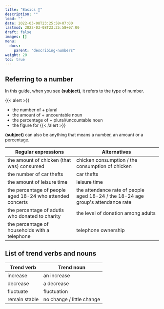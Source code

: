```yaml
---
title: "Basics 🐣"
description: ""
lead: ""
date: 2022-03-08T23:25:58+07:00
lastmod: 2022-03-08T23:25:58+07:00
draft: false
images: []
menu:
  docs:
    parent: "describing-numbers"
weight: 20
toc: true
---
```


## Referring to a number

In this guide, when you see **(subject)**, it refers to the type of number.


{{< alert >}}
- the number of + plural
- the amount of + uncountable noun
- the percentage of + plural/uncountable noun
- the figure for
{{< /alert >}}


**(subject)** can also be anything that means a number, an amount or a percentage.

| Regular expressions                                       | Alternatives                                                                     |
| --------------------------------------------------------- | -------------------------------------------------------------------------------- |
| the amount of chicken (that was) consumed                 | chicken consumption / the consumption of chicken                                 |
| the number of car thefts                                  | car thefts                                                                       |
| the amount of leisure time                                | leisure time                                                                     |
| the percentage of people aged 18-24 who attended concerts | the attendance rate of people aged 18-24 / the 18-24 age group's attendance rate |
| the percentage of adutls who donated to charity           | the level of donation among adults                                               |
| the percentage of households with a telephone             | telephone ownership                                                              |

## List of trend verbs and nouns

| Trend verb    | Trend noun                |
|---------------|---------------------------|
| increase      | an increase               |
| decrease      | a decrease                |
| fluctuate     | fluctuation               |
| remain stable | no change / little change |